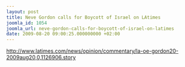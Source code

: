 ```yaml
---
layout: post
title: Neve Gordon calls for Boycott of Israel on LAtimes
joomla_id: 1054
joomla_url: neve-gordon-calls-for-boycott-of-israel-on-latimes
date: 2009-08-20 09:00:25.000000000 +02:00
---
```

<a href="http://www.latimes.com/news/opinion/commentary/la-oe-gordon20-2009aug20,0,1126906.story">http://www.latimes.com/news/opinion/commentary/la-oe-gordon20-2009aug20,0,1126906.story</a>
